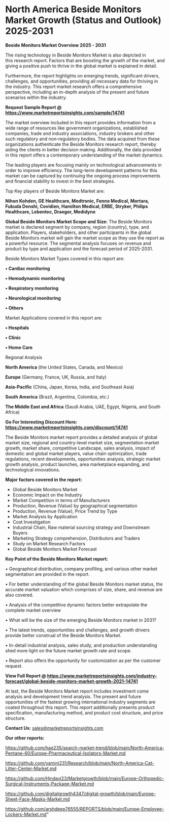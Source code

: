 # North America Beside Monitors Market Growth (Status and Outlook) 2025-2031

<Strong> Beside Monitors Market Overview 2025 - 2031</strong>

The rising technology in Beside Monitors Market is also depicted in this research report. Factors that are boosting the growth of the market, and giving a positive push to thrive in the global market is explained in detail.

Furthermore, the report highlights on emerging trends, significant drivers, challenges, and opportunities, providing all necessary data for thriving in the industry. This report market research offers a comprehensive perspective, including an in-depth analysis of the present and future scenarios within the industry.

<strong>Request Sample Report @ <a href=https://www.marketreportsinsights.com/sample/14741>https://www.marketreportsinsights.com/sample/14741</a></strong>

The market overview included in this report provides information from a wide range of resources like government organizations, established companies, trade and industry associations, industry brokers and other such regulatory and non-regulatory bodies. The data acquired from these organizations authenticate the Beside Monitors research report, thereby aiding the clients in better decision making. Additionally, the data provided in this report offers a contemporary understanding of the market dynamics.

The leading players are focusing mainly on technological advancements in order to improve efficiency. The long-term development patterns for this market can be captured by continuing the ongoing process improvements and financial stability to invest in the best strategies.

Top Key players of Beside Monitors Market are:

<strong>Nihon Kohden, GE Healthcare, Medtronic, Fenno Medical, Mortara, Fukuda Denshi, Covidien, Hamilton Medical, ERBE, Stryker, Philips Healthcare, Lebentec, Draeger, Medidyne</strong>

<strong><b>Global Beside Monitors Market Scope and Size:</b></strong>
The Beside Monitors market is declared segment by company, region (country), type, and application. Players, stakeholders, and other participants in the global Beside Monitors market will gain the market scope as they use the report as a powerful resource. The segmental analysis focuses on revenue and product by type and application and the forecast period of 2025-2031.

Beside Monitors Market Types covered in this report are:

<strong>• Cardiac monitoring

• Hemodynamic monitoring

• Respiratory monitoring

• Neurological monitoring

• Others</strong>

Market Applications covered in this report are:

<strong>• Hospitals

• Clinic

• Home Care</strong> 

Regional Analysis

<strong>North America</strong> (the United States, Canada, and Mexico)

<strong>Europe</strong> (Germany, France, UK, Russia, and Italy)

<strong>Asia-Pacific</strong> (China, Japan, Korea, India, and Southeast Asia)

<strong>South America</strong> (Brazil, Argentina, Colombia, etc.)

<strong>The Middle East and Africa</strong> (Saudi Arabia, UAE, Egypt, Nigeria, and South Africa)

<strong>Go For Interesting Discount Here: <a href=https://www.marketreportsinsights.com/discount/14741>https://www.marketreportsinsights.com/discount/14741</a></strong>

The Beside Monitors market report provides a detailed analysis of global market size, regional and country-level market size, segmentation market growth, market share, competitive Landscape, sales analysis, impact of domestic and global market players, value chain optimization, trade regulations, recent developments, opportunities analysis, strategic market growth analysis, product launches, area marketplace expanding, and technological innovations.

<strong><b>Major factors covered in the report:</b></strong>
<ul>
  <li>Global Beside Monitors Market </li>
  <li>Economic Impact on the Industry</li>
  <li>Market Competition in terms of Manufacturers</li>
  <li>Production, Revenue (Value) by geographical segmentation</li>
  <li>Production, Revenue (Value), Price Trend by Type</li>
  <li>Market Analysis by Application</li>
  <li>Cost Investigation</li>
  <li>Industrial Chain, Raw material sourcing strategy and Downstream Buyers</li>
  <li>Marketing Strategy comprehension, Distributors and Traders</li>
  <li>Study on Market Research Factors</li>
  <li>Global Beside Monitors Market Forecast</li>
</ul>

<strong><b>Key Point of the Beside Monitors Market report:</b></strong>

• Geographical distribution, company profiling, and various other market segmentation are provided in the report.

• For better understanding of the global Beside Monitors market status, the accurate market valuation which comprises of size, share, and revenue are also covered.

• Analysis of the competitive dynamic factors better extrapolate the complete market overview

• What will be the size of the emerging Beside Monitors market in 2031?

• The latest trends, opportunities and challenges, and growth drivers provide better construal of the Beside Monitors Market.

• In-detail industrial analysis, sales study, and production understanding shed more light on the future market growth rate and scope.

• Report also offers the opportunity for customization as per the customer request.

<strong><b>View Full Report @ <a href=https://www.marketreportsinsights.com/industry-forecast/global-beside-monitors-market-growth-2021-14741>https://www.marketreportsinsights.com/industry-forecast/global-beside-monitors-market-growth-2021-14741</a></b></strong>


At last, the Beside Monitors Market report includes investment come analysis and development trend analysis. The present and future opportunities of the fastest growing international industry segments are coated throughout this report. This report additionally presents product specification, manufacturing method, and product cost structure, and price structure.

<strong>Contact Us:</strong>
sales@marketreportsinsights.com

<strong>Our other reports:</strong>

<a href=https://github.com/haq235/search-market-trend/blob/main/North-America-Pentane-60/Europe-Pharmaceutical-Isolators-Market.md>https://github.com/haq235/search-market-trend/blob/main/North-America-Pentane-60/Europe-Pharmaceutical-Isolators-Market.md</a>

<a href=https://github.com/yamini231/Research/blob/main/North-America-Cat-Litter-Center-Market.md>https://github.com/yamini231/Research/blob/main/North-America-Cat-Litter-Center-Market.md</a>

<a href=https://github.com/Hindavi23/Marketgrowth/blob/main/Europe-Orthopedic-Surgical-Instruments-Package-Market.md>https://github.com/Hindavi23/Marketgrowth/blob/main/Europe-Orthopedic-Surgical-Instruments-Package-Market.md</a>

<a href=https://github.com/digitalgrowth4347/digital-growth/blob/main/Europe-Sheet-Face-Masks-Market.md>https://github.com/digitalgrowth4347/digital-growth/blob/main/Europe-Sheet-Face-Masks-Market.md</a>

<a href=https://github.com/arshdeep76555/REPORTS/blob/main/Europe-Employee-Lockers-Market.md>https://github.com/arshdeep76555/REPORTS/blob/main/Europe-Employee-Lockers-Market.md</a>"
